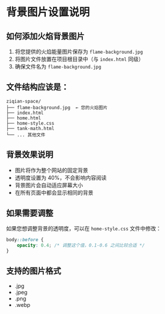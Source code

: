 # 背景图片设置说明

## 如何添加火焰背景图片

1. 将您提供的火焰能量图片保存为 `flame-background.jpg`
2. 将图片文件放置在项目根目录中（与 `index.html` 同级）
3. 确保文件名为 `flame-background.jpg`

## 文件结构应该是：
```
ziqian-space/
├── flame-background.jpg  ← 您的火焰图片
├── index.html
├── home.html
├── home-style.css
├── tank-math.html
└── ... 其他文件
```

## 背景效果说明

- 图片将作为整个网站的固定背景
- 透明度设置为 40%，不会影响内容阅读
- 背景图片会自动适应屏幕大小
- 在所有页面中都会显示相同的背景

## 如果需要调整

如果您想调整背景的透明度，可以在 `home-style.css` 文件中修改：
```css
body::before {
    opacity: 0.4; /* 调整这个值，0.1-0.6 之间比较合适 */
}
```

## 支持的图片格式
- .jpg
- .jpeg  
- .png
- .webp
